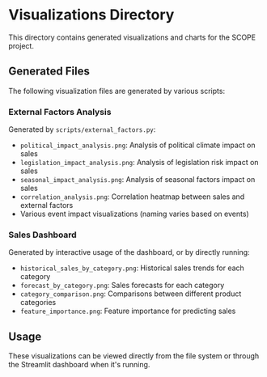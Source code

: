 # Visualizations Directory

This directory contains generated visualizations and charts for the SCOPE project.

## Generated Files

The following visualization files are generated by various scripts:

### External Factors Analysis

Generated by `scripts/external_factors.py`:

- `political_impact_analysis.png`: Analysis of political climate impact on sales
- `legislation_impact_analysis.png`: Analysis of legislation risk impact on sales
- `seasonal_impact_analysis.png`: Analysis of seasonal factors impact on sales
- `correlation_analysis.png`: Correlation heatmap between sales and external factors
- Various event impact visualizations (naming varies based on events)

### Sales Dashboard

Generated by interactive usage of the dashboard, or by directly running:

- `historical_sales_by_category.png`: Historical sales trends for each category
- `forecast_by_category.png`: Sales forecasts for each category
- `category_comparison.png`: Comparisons between different product categories
- `feature_importance.png`: Feature importance for predicting sales

## Usage

These visualizations can be viewed directly from the file system or through the Streamlit dashboard when it's running.

